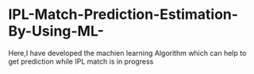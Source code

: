 # IPL-Match-Prediction-Estimation-By-Using-ML-
Here,I have developed the machien learning Algorithm which can help to get prediction while IPL match is in progress
